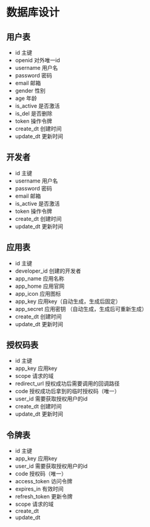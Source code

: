 # 数据库设计

## 用户表

- id 主键
- openid 对外唯一id
- username 用户名
- password 密码
- email 邮箱
- gender  性别
- age 年龄
- is_active 是否激活
- is_del 是否删除
- token 操作令牌
- create_dt 创建时间
- update_dt 更新时间

## 开发者

- id 主键
- username 用户名
- password 密码
- email 邮箱
- is_active 是否激活
- token 操作令牌
- create_dt 创建时间
- update_dt 更新时间

## 应用表

- id 主键
- developer_id 创建的开发者
- app_name 应用名称
- app_home 应用官网
- app_icon 应用图标
- app_key 应用key（自动生成，生成后固定）
- app_secret 应用密钥 （自动生成，生成后可重新生成）
- create_dt 创建时间
- update_dt 更新时间

## 授权码表

- id 主键
- app_key 应用key
- scope 请求的域
- redirect_url 授权成功后需要调用的回调路径
- code 授权成功后拿到的临时授权码（唯一）
- user_id 需要获取授权用户的id
- create_dt 创建时间
- update_dt 更新时间

## 令牌表

- id 主键
- app_key 应用key
- user_id 需要获取授权用户的id
- code 授权码（唯一）
- access_token 访问令牌
- expires_in 有效时间
- refresh_token 更新令牌
- scope 请求的域
- create_dt
- update_dt
